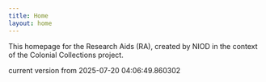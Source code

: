 ```yaml
---
title: Home
layout: home
---
```


This homepage for the Research Aids (RA), created by NIOD in the context of the Colonial Collections project. 


current version from 2025-07-20 04:06:49.860302